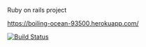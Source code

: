 Ruby on rails project

https://boiling-ocean-93500.herokuapp.com/

[![Build Status](https://travis-ci.org/mluukkai/ratebeer-public.png)](https://travis-ci.org/mluukkai/ratebeer-public)